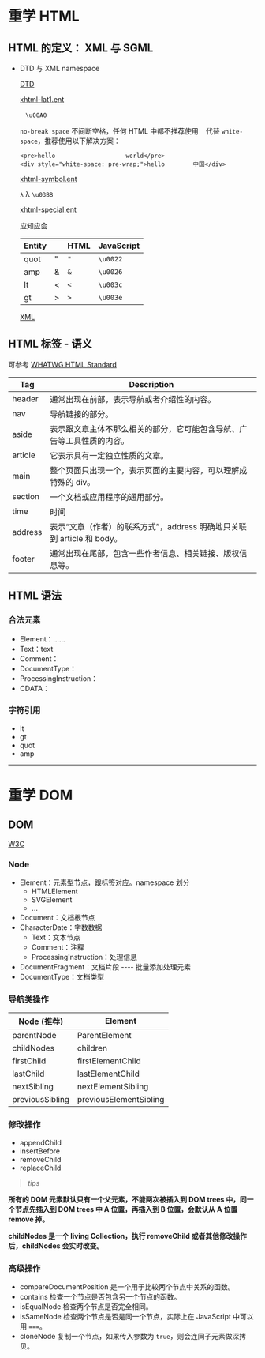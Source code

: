 # 重学 HTML

## HTML 的定义： XML 与 SGML

- DTD 与 XML namespace

  [DTD](http://www.w3.org/TR/xhtml1/DTD/xhtml1-strict.dtd)

   [xhtml-lat1.ent](http://www.w3.org/TR/xhtml1/DTD/xhtml1-lat1.ent)

   ` ` `\u00A0`

   `no-break space` 不间断空格，任何 HTML 中都不推荐使用 ` ` 代替 `white-space`，推荐使用以下解决方案：

  ```
  <pre>hello                    world</pre>
  <div style="white-space: pre-wrap;">hello        中国</div>
  ```

   [xhtml-symbol.ent](http://www.w3.org/TR/xhtml1/DTD/xhtml-symbol.ent)

   `λ` λ `\u03BB`

   [xhtml-special.ent](http://www.w3.org/TR/xhtml1/DTD/xhtml-special.ent)

   应知应会

  | Entity |      | HTML | JavaScript |
  | ------ | ---- | ---- | ---------- |
  | quot   | "    | `"`  | `\u0022`   |
  | amp    | &    | `&`  | `\u0026`   |
  | lt     | <    | `<`  | `\u003c`   |
  | gt     | >    | `>`  | `\u003e`   |

  [XML](http://www.w3.org/1999/xhtml)

## HTML 标签 - 语义

可参考 [WHATWG HTML Standard](https://html.spec.whatwg.org/multipage/sections.html)

| Tag     | Description                                                  |
| ------- | ------------------------------------------------------------ |
| header  | 通常出现在前部，表示导航或者介绍性的内容。                   |
| nav     | 导航链接的部分。                                             |
| aside   | 表示跟文章主体不那么相关的部分，它可能包含导航、广告等工具性质的内容。 |
| article | 它表示具有一定独立性质的文章。                               |
| main    | 整个页面只出现一个，表示页面的主要内容，可以理解成特殊的 div。 |
| section | 一个文档或应用程序的通用部分。                               |
| time    | 时间                                                         |
| address | 表示“文章（作者）的联系方式”，address 明确地只关联到 article 和 body。 |
| footer  | 通常出现在尾部，包含一些作者信息、相关链接、版权信息等。     |

## HTML 语法

### 合法元素

- Element：......
- Text：text
- Comment：
- DocumentType：<!Doctype html>
- ProcessingInstruction：
- CDATA：

### 字符引用

- lt
- gt
- quot
- amp

------

# 重学 DOM

## DOM

[W3C](https://github.com/double202/Frontend-01-Template/blob/master/week09)

### Node

- Element：元素型节点，跟标签对应。namespace 划分
  - HTMLElement
  - SVGElement
  - ...
- Document：文档根节点
- CharacterDate：字数数据
  - Text：文本节点
  - Comment：注释
  - ProcessingInstruction：处理信息
- DocumentFragment：文档片段 ---- 批量添加处理元素
- DocumentType：文档类型

### 导航类操作

| Node (推荐)     | Element                |
| --------------- | ---------------------- |
| parentNode      | ParentElement          |
| childNodes      | children               |
| firstChild      | firstElementChild      |
| lastChild       | lastElementChild       |
| nextSibling     | nextElementSibling     |
| previousSibling | previousElementSibling |

### 修改操作

- appendChild
- insertBefore
- removeChild
- replaceChild

> *tips*

**所有的 DOM 元素默认只有一个父元素，不能两次被插入到 DOM trees 中，同一个节点先插入到 DOM trees 中 A 位置，再插入到 B 位置，会默认从 A 位置 remove 掉。**

**childNodes 是一个 living Collection，执行 removeChild 或者其他修改操作后，childNodes 会实时改变。**

### 高级操作

- compareDocumentPosition 是一个用于比较两个节点中关系的函数。
- contains 检查一个节点是否包含另一个节点的函数。
- isEqualNode 检查两个节点是否完全相同。
- isSameNode 检查两个节点是否是同一个节点，实际上在 JavaScript 中可以用 `===`。
- cloneNode 复制一个节点，如果传入参数为 `true`，则会连同子元素做深拷贝。